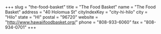 +++
slug = "the-food-basket"
title = "The Food Basket"
name = "The Food Basket"
address = "40 Holomua St"
cityIndexKey = "city-hi-hilo"
city = "Hilo"
state = "HI"
postal = "96720"
website = "http://www.hawaiifoodbasket.org/"
phone = "808-933-6060"
fax = "808-934-0701"
+++
